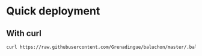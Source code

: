 # Quick deployment

## With curl

```sh
curl https://raw.githubusercontent.com/Grenadingue/baluchon/master/.baluchon.d/baluchon-deployer.sh -o /tmp/baluchon-deployer && bash /tmp/baluchon-deployer
```
